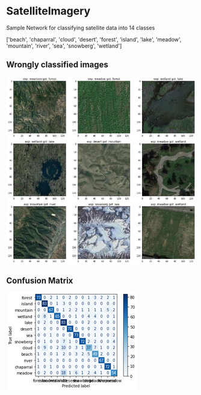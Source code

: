 # SatelliteImagery
  Sample Network for classifying satellite data into 14 classes
  
  ['beach', 'chaparral', 'cloud', 'desert', 'forest', 'island', 'lake', 'meadow', 'mountain', 'river', 'sea', 'snowberg', 'wetland']

## Wrongly classified images
![Wrong](https://github.com/roby10/SatelliteImagery/blob/main/download1.png)

## Confusion Matrix
![Confusion](https://github.com/roby10/SatelliteImagery/blob/main/download2.png)
